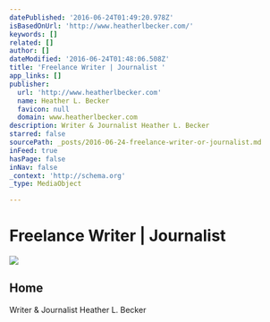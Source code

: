 ```yaml
---
datePublished: '2016-06-24T01:49:20.978Z'
isBasedOnUrl: 'http://www.heatherlbecker.com/'
keywords: []
related: []
author: []
dateModified: '2016-06-24T01:48:06.508Z'
title: 'Freelance Writer | Journalist '
app_links: []
publisher:
  url: 'http://www.heatherlbecker.com'
  name: Heather L. Becker
  favicon: null
  domain: www.heatherlbecker.com
description: Writer & Journalist Heather L. Becker
starred: false
sourcePath: _posts/2016-06-24-freelance-writer-or-journalist.md
inFeed: true
hasPage: false
inNav: false
_context: 'http://schema.org'
_type: MediaObject

---
```

# Freelance Writer | Journalist 

<article style=""><img src="https://imgflo.herokuapp.com/graph/vahj1ThiexotieMo/5e449b3512737f03c12a50565ae1d125/croprotate?cropheight=607&amp;cropwidth=1168&amp;degrees=0&amp;input=http%3A%2F%2Fnebula.wsimg.com%2F96e0bed0205e574d7d650c358e01e2ca%3FAccessKeyId%3DE10D65055275809B5CBC%26disposition%3D0%26alloworigin%3D1&amp;x=0&amp;y=0" /><h1>Home</h1><p>Writer &amp; Journalist Heather L. Becker</p></article>